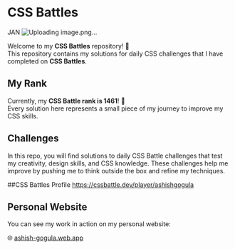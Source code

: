 # CSS Battles

JAN
![Uploading image.png…]()



Welcome to my **CSS Battles** repository! 🚀  
This repository contains my solutions for daily CSS challenges that I have completed on **CSS Battles**.

## My Rank
Currently, my **CSS Battle rank is 1461**! 🎯  
Every solution here represents a small piece of my journey to improve my CSS skills.

## Challenges
In this repo, you will find solutions to daily CSS Battle challenges that test my creativity, design skills, and CSS knowledge. These challenges help me improve by pushing me to think outside the box and refine my techniques.

##CSS Battles Profile
https://cssbattle.dev/player/ashishgogula

## Personal Website
You can see my work in action on my personal website:

🌐 [ashish-gogula.web.app](https://ashish-gogula.web.app)  


